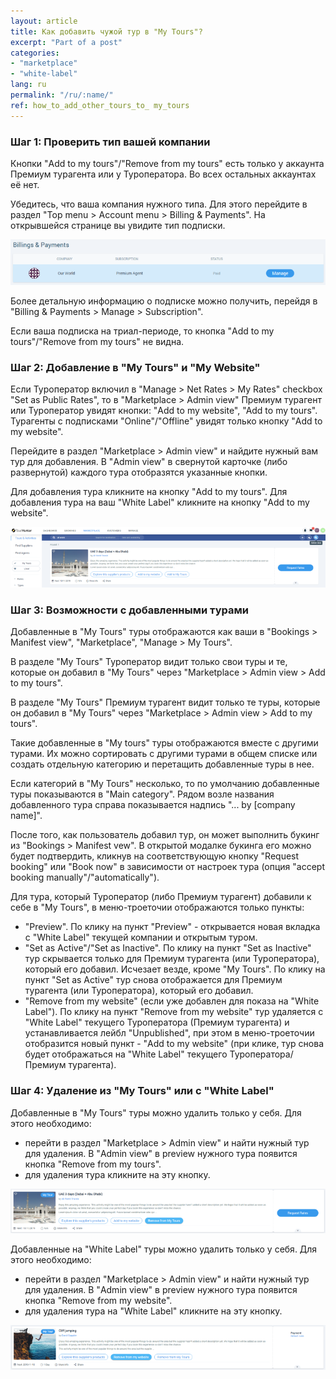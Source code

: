 ```yaml
---
layout: article
title: Как добавить чужой тур в "My Tours"?
excerpt: "Part of a post"
categories: 
- "marketplace"
- "white-label"
lang: ru
permalink: "/ru/:name/"
ref: how_to_add_other_tours_to_ my_tours
---
```


### **Шаг 1: Проверить тип вашей компании**

Кнопки "Add to my tours"/"Remove from my tours" есть только у аккаунта Премиум турагента или у Туроператора. Во всех остальных аккаунтах её нет.

Убедитесь, что ваша компания нужного типа. Для этого перейдите в раздел "Top menu > Account menu > Billing & Payments". На открывшейся странице вы увидите тип подписки.

![Company type](/assets/images/how_to_add_other_tours_to_my_tours1.png) 

Более детальную информацию о подписке можно получить, перейдя в "Billing & Payments > Manage > Subscription".

Если ваша подписка на триал-периоде, то кнопка "Add to my tours"/"Remove from my tours" не видна.

### **Шаг 2: Добавление в "My Tours" и "My Website"**

Если Туроператор включил в "Manage > Net Rates > My Rates" checkbox "Set as Public Rates", то в "Marketplace > Admin view" Премиум турагент или Туроператор увидят кнопки: "Add to my website", "Add to my tours". Турагенты с подписками "Online"/"Offline" увидят только кнопку "Add to my website".

Перейдите в раздел "Marketplace > Admin view" и найдите нужный вам тур для добавления. В "Admin view" в свернутой карточке (либо развернутой) каждого тура отобразятся указанные кнопки.

Для добавления тура кликните на кнопку "Add to my tours". Для добавления тура на ваш "White Label" кликните на кнопку "Add to my website".

![Company type](/assets/images/how_to_add_other_tours_to_my_tours2.png) 

### **Шаг 3: Возможности с добавленными турами**

Добавленные в "My Tours" туры отображаются как ваши в "Bookings > Manifest view", "Marketplace", "Manage > My Tours".

В разделе "My Tours" Туроператор видит только свои туры и те, которые он добавил в "My Tours" через "Marketplace > Admin view > Add to my tours".

В разделе "My Tours" Премиум турагент видит только те туры, которые он добавил в "My Tours" через "Marketplace > Admin view > Add to my tours".

Такие добавленные в "My tours" туры отображаются вместе с другими турами. Их можно сортировать с другими турами в общем списке или создать отдельную категорию и перетащить добавленные туры в нее.

Если категорий в "My Tours" несколько, то по умолчанию добавленные туры показываются в "Main category". Рядом возле названия добавленного тура справа показывается надпись "... by [company name]".

После того, как пользователь добавил тур, он может выполнить букинг из "Bookings > Manifest vew". В открытой модалке букинга его можно будет подтвердить, кликнув на соответствующую кнопку "Request booking" или "Book now" в зависимости от настроек тура (опция "accept booking manually"/"automatically").

Для тура, который Туроператор (либо Премиум турагент) добавили к себе в "My Tours", в меню-троеточии отображаются только пункты:
- "Preview". По клику на пункт "Preview" - открывается новая вкладка с "White Label" текущей компании и открытым туром. 
- "Set as Active"/"Set as Inactive". По клику на пункт "Set as Inactive" тур скрывается только для Премиум турагента (или Туроператора), который его добавил. Исчезает везде, кроме "My Tours". По клику на пункт "Set as Active" тур снова отображается для Премиум турагента (или Туроператора), который его добавил.
- "Remove from my website" (если уже добавлен для показа на "White Label"). По клику на пункт "Remove from my website" тур удаляется с "White Label" текущего Туроператора (Премиум турагента) и устанавливается лейбл "Unpublished", при этом в меню-троеточии отобразится новый пункт - "Add to my website" (при клике, тур снова будет отображаться на "White Label" текущего Туроператора/Премиум турагента).

### **Шаг 4: Удаление из "My Tours" или с "White Label"**

Добавленные в "My Tours" туры можно удалить только у себя. Для этого необходимо:
- перейти в раздел "Marketplace > Admin view" и найти нужный тур для удаления. В "Admin view" в preview нужного тура появится кнопка "Remove from my tours". 
- для удаления тура кликните на эту кнопку. 

![Company type](/assets/images/how_to_add_other_tours_to_my_tours3.png)

Добавленные на "White Label" туры можно удалить только у себя. Для этого необходимо:
- перейти в раздел "Marketplace > Admin view" и найти нужный тур для удаления. В "Admin view" в preview нужного тура появится кнопка "Remove from my website". 
- для удаления тура на "White Label" кликните на эту кнопку. 

![Company type](/assets/images/how_to_add_other_tours_to_my_tours4.png) 
 
